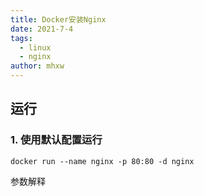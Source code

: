 ```yaml
---
title: Docker安装Nginx
date: 2021-7-4
tags: 
  - linux
  - nginx
author: mhxw
---
```


## 运行

### 1. 使用默认配置运行

```shell
docker run --name nginx -p 80:80 -d nginx
```

参数解释


